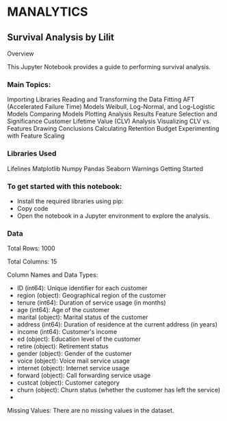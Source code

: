 # MANALYTICS

## Survival Analysis by Lilit
Overview

This Jupyter Notebook provides a guide to performing survival analysis. 

### Main Topics:
Importing Libraries
Reading and Transforming the Data
Fitting AFT (Accelerated Failure Time) Models
Weibull, Log-Normal, and Log-Logistic Models
Comparing Models
Plotting Analysis Results
Feature Selection and Significance
Customer Lifetime Value (CLV) Analysis
Visualizing CLV vs. Features
Drawing Conclusions
Calculating Retention Budget
Experimenting with Feature Scaling

### Libraries Used
Lifelines
Matplotlib
Numpy
Pandas
Seaborn
Warnings
Getting Started

### To get started with this notebook:


- Install the required libraries using pip:
- Copy code
- Open the notebook in a Jupyter environment to explore the analysis.

### Data


Total Rows: 1000

Total Columns: 15

Column Names and Data Types:

- ID (int64): Unique identifier for each customer
- region (object): Geographical region of the customer
- tenure (int64): Duration of service usage (in months)
- age (int64): Age of the customer
- marital (object): Marital status of the customer
- address (int64): Duration of residence at the current address (in years)
- income (int64): Customer's income
- ed (object): Education level of the customer
- retire (object): Retirement status
- gender (object): Gender of the customer
- voice (object): Voice mail service usage
- internet (object): Internet service usage
- forward (object): Call forwarding service usage
- custcat (object): Customer category
- churn (object): Churn status (whether the customer has left the service)
- 
Missing Values: There are no missing values in the dataset.
